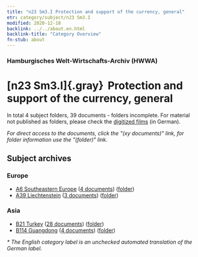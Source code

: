 ```yaml
---
title: "n23 Sm3.I Protection and support of the currency, general"
etr: category/subject/n23 Sm3.I
modified: 2020-12-18
backlink: ../../about.en.html
backlink-title: "Category Overview"
fn-stub: about
---
```


### Hamburgisches Welt-Wirtschafts-Archiv (HWWA)
# [n23 Sm3.I]{.gray}&#8201; Protection and support of the currency, general&#160; 





In total 4 subject folders, 39 documents - folders incomplete.
For material not published as folders, please check the [digitized films](/film/h1_sh) (in German).

_For direct access to the documents, click the "(xy documents)" link, for folder information use the "(folder)" link._

## Subject archives



### Europe

- [A6 Southeastern Europe](../../../geo/about.en.html#A6) (<a href="https://dfg-viewer.de/show/?tx_dlf[id]=https://pm20.zbw.eu/mets/sh/1409xx/140900/1453xx/145309/public.mets.en.xml" target="_blank">4 documents</a>) ([folder](http://purl.org/pressemappe20/folder/sh/140900,145309))
- [A39 Liechtenstein](../../../geo/about.en.html#A39) (<a href="https://dfg-viewer.de/show/?tx_dlf[id]=https://pm20.zbw.eu/mets/sh/1410xx/141016/1453xx/145309/public.mets.en.xml" target="_blank">3 documents</a>) ([folder](http://purl.org/pressemappe20/folder/sh/141016,145309))

### Asia

- [B21 Turkey](../../../geo/about.en.html#B21) (<a href="https://dfg-viewer.de/show/?tx_dlf[id]=https://pm20.zbw.eu/mets/sh/1411xx/141111/1453xx/145309/public.mets.en.xml" target="_blank">28 documents</a>) ([folder](http://purl.org/pressemappe20/folder/sh/141111,145309))
- [B114 Guangdong](../../../geo/about.en.html#B114) (<a href="https://dfg-viewer.de/show/?tx_dlf[id]=https://pm20.zbw.eu/mets/sh/1412xx/141275/1453xx/145309/public.mets.en.xml" target="_blank">4 documents</a>) ([folder](http://purl.org/pressemappe20/folder/sh/141275,145309))


_* The English category label is an unchecked automated translation of the German label._

